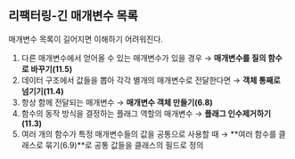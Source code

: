## 리팩터링-긴 매개변수 목록

매개변수 목록이 길어지면 이해하기 어려워진다.

1. 다른 매개변수에서 얻어올 수 있는 매개변수가 있을 경우 → **매개변수를 질의 함수로 바꾸기(11.5)**
2. 데이터 구조에서 값들을 뽑아 각각 별개의 매개변수로 전달한다면 → **객체 통째로 넘기기(11.4)**
3. 항상 함께 전달되는 매개변수 → **매개변수 객체 만들기(6.8)**
4. 함수의 동작 방식을 결정하는 플래그 역할의 매개변수 → **플래그 인수제거하기(11.3)**
5. 여러 개의 함수가 특정 매개변수들의 값을 공통으로 사용할 때 → **여러 함수를 클래스로 묶기(6.9)**로 공통 값들을 클래스의 필드로 정의
